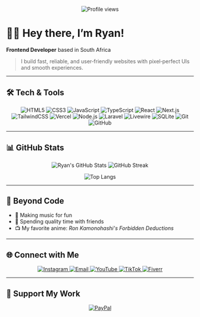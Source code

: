 <p align="center">
  <img src="https://komarev.com/ghpvc/?username=realryandev&color=0e75b6&style=flat-square" alt="Profile views"/>
</p>

# 👋🏿 Hey there, I’m Ryan!

**Frontend Developer** based in South Africa

> I build fast, reliable, and user‑friendly websites with pixel‑perfect UIs and smooth experiences.

---

## 🛠️ Tech & Tools

<p align="center">
  <!-- Core -->
  <img src="https://img.shields.io/badge/HTML5-%23E34F26.svg?style=flat&logo=html5&logoColor=white" alt="HTML5"/>
  <img src="https://img.shields.io/badge/CSS3-%231572B6.svg?style=flat&logo=css3&logoColor=white" alt="CSS3"/>
  <img src="https://img.shields.io/badge/JavaScript-%23323330.svg?style=flat&logo=javascript&logoColor=%23F7DF1E" alt="JavaScript"/>
  <img src="https://img.shields.io/badge/TypeScript-%23007ACC.svg?style=flat&logo=typescript&logoColor=white" alt="TypeScript"/>
  <!-- Frameworks & Platforms -->
  <img src="https://img.shields.io/badge/React-%2320232a.svg?style=flat&logo=react&logoColor=%2361DAFB" alt="React"/>
  <img src="https://img.shields.io/badge/Next.js-black?style=flat&logo=next.js&logoColor=white" alt="Next.js"/>
  <img src="https://img.shields.io/badge/TailwindCSS-%2338B2AC.svg?style=flat&logo=tailwind-css&logoColor=white" alt="TailwindCSS"/>
  <img src="https://img.shields.io/badge/Vercel-%23000000.svg?style=flat&logo=vercel&logoColor=white" alt="Vercel"/>
  <!-- Backend & Databases -->
  <img src="https://img.shields.io/badge/Node.js-6DA55F?style=flat&logo=node.js&logoColor=white" alt="Node.js"/>
  <img src="https://img.shields.io/badge/Laravel-%23FF2D20.svg?style=flat&logo=laravel&logoColor=white" alt="Laravel"/>
  <img src="https://img.shields.io/badge/Livewire-%234e56a6.svg?style=flat&logo=livewire&logoColor=white" alt="Livewire"/>
  <img src="https://img.shields.io/badge/SQLite-%2307405e.svg?style=flat&logo=sqlite&logoColor=white" alt="SQLite"/>
  <!-- VCS & CI/CD -->
  <img src="https://img.shields.io/badge/Git-%23F05033.svg?style=flat&logo=git&logoColor=white" alt="Git"/>
  <img src="https://img.shields.io/badge/GitHub-%23121011.svg?style=flat&logo=github&logoColor=white" alt="GitHub"/>
</p>

---

## 📊 GitHub Stats

<p align="center">
  <img src="https://github-readme-stats.vercel.app/api?username=realryandev&show_icons=true&theme=dark&hide_border=true" alt="Ryan's GitHub Stats" />
  <img src="https://github-readme-streak-stats.herokuapp.com/?user=realryandev&theme=dark&hide_border=true" alt="GitHub Streak" />
</p>

<p align="center">
  <img src="https://github-readme-stats.vercel.app/api/top-langs/?username=realryandev&layout=compact&theme=dark&hide_border=true" alt="Top Langs" />
</p>

---

## 🎵 Beyond Code

- 🎹 Making music for fun  
- 👫 Spending quality time with friends  
- 📺 My favorite anime: *Ron Kamonohashi's Forbidden Deductions*

---

## 🌐 Connect with Me

<p align="center">
  <a href="https://instagram.com/realxodog">
    <img src="https://img.shields.io/badge/Instagram-%23E4405F.svg?style=flat&logo=instagram&logoColor=white" alt="Instagram"/>
  </a>
  <a href="mailto:officialrtskhosana@gmail.com">
    <img src="https://img.shields.io/badge/Email-%23D14836.svg?style=flat&logo=gmail&logoColor=white" alt="Email"/>
  </a>
  <a href="https://youtube.com/@TaylorRaps">
    <img src="https://img.shields.io/badge/YouTube-%23FF0000.svg?style=flat&logo=youtube&logoColor=white" alt="YouTube"/>
  </a>
  <a href="https://tiktok.com/@taylorxraps">
    <img src="https://img.shields.io/badge/TikTok-%23000000.svg?style=flat&logo=tiktok&logoColor=white" alt="TikTok"/>
  </a>
  <a href="[https://fiverr.com/realryandev](https://www.fiverr.com/s/e6wWbYD)">
    <img src="https://img.shields.io/badge/Fiverr-%231DBF73.svg?style=flat&logo=fiverr&logoColor=white" alt="Fiverr"/>
  </a>
</p>

---

## 💖 Support My Work

<p align="center">
  <a href="https://paypal.me/realxryan">
    <img src="https://img.shields.io/badge/PayPal-00457C?style=for-the-badge&logo=paypal&logoColor=white" alt="PayPal"/>
  </a>
</p>
